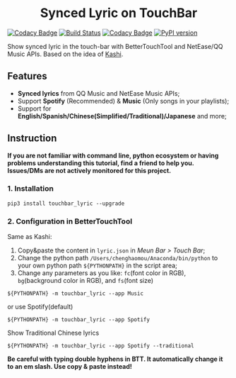 <center><h1>Synced Lyric on TouchBar</h1></center>

[![Codacy Badge](https://api.codacy.com/project/badge/Grade/77de523131f9441997db18c608b3c54e)](https://app.codacy.com/manual/mouchenghao/touchbar-lyric?utm_source=github.com&utm_medium=referral&utm_content=ChenghaoMou/touchbar-lyric&utm_campaign=Badge_Grade_Dashboard) [![Build Status](https://travis-ci.com/ChenghaoMou/touchbar-lyric.svg?branch=master)](https://travis-ci.com/ChenghaoMou/touchbar-lyric) [![Codacy Badge](https://app.codacy.com/project/badge/Coverage/aadeca6117a14aa6b655e21d5bbc09ea)](https://www.codacy.com/manual/mouchenghao/touchbar-lyric?utm_source=github.com&utm_medium=referral&utm_content=ChenghaoMou/touchbar-lyric&utm_campaign=Badge_Coverage) [![PyPI version](https://badge.fury.io/py/touchbar-lyric.svg)](https://badge.fury.io/py/touchbar-lyric)

Show synced lyric in the touch-bar with BetterTouchTool and NetEase/QQ Music APIs. Based on the idea of [Kashi](https://community.folivora.ai/t/kashi-show-current-song-lyrics-on-touch-bar-spotify-itunes-youtube/6301).

## Features

-   **Synced lyrics** from QQ Music and NetEase Music APIs;
-   Support **Spotify** (Recommended) & **Music** (Only songs in your playlists);
-   Support for **English/Spanish/Chinese(Simplified/Traditional)/Japanese** and more;

## Instruction

**If you are not familiar with command line, python ecosystem or having problems understanding this tutorial, find a friend to help you. Issues/DMs are not actively monitored for this project.**

### 1. Installation
```shell
pip3 install touchbar_lyric --upgrade
```

### 2. Configuration in BetterTouchTool

Same as Kashi:

1.  Copy&paste the content in `lyric.json` in _Meun Bar > Touch Bar_;
2.  Change the python path `/Users/chenghaomou/Anaconda/bin/python` to your own python path `${PYTHONPATH}` in the script area;
3.  Change any parameters as you like: `fc`(font color in RGB), `bg`(background color in RGB), and `fs`(font size)

```shell
${PYTHONPATH} -m touchbar_lyric --app Music
```

or use Spotify(default)

```shell
${PYTHONPATH} -m touchbar_lyric --app Spotify
```

Show Traditional Chinese lyrics

```shell
${PYTHONPATH} -m touchbar_lyric --app Spotify --traditional
```

**Be careful with typing double hyphens in BTT. It automatically change it to an em slash. Use copy & paste instead!**